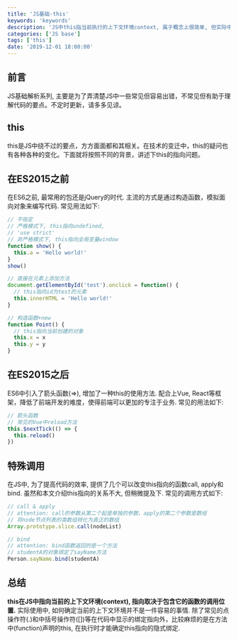 ```yaml
---
title: 'JS基础-this'
keywords: 'keywords'
description: 'JS中this指当前执行的上下文环境context, 属于概念上很简单, 但实际中极可能被绕晕的点. 在实际中, 由于很多函数是在执行时才赋予上下文环境context, 需要仔细分析，才不会迷惑.'
categories: ['JS base']
tags: ['this']
date: '2019-12-01 18:00:00'
---
```


## 前言
JS基础解析系列, 主要是为了弄清楚JS中一些常见但容易出错，不常见但有助于理解代码的要点。不定时更新，请多多见谅。

## this
this是JS中绕不过的要点，方方面面都和其相关。在技术的变迁中，this的疑问也有各种各种的变化。下面就将按照不同的背景，讲述下this的指向问题。

## 在ES2015之前
在ES6之前, 最常用的包还是jQuery的时代. 主流的方式是通过构造函数，模拟面向对象来编写代码.
常见用法如下:

```javascript
// 不指定
// 严格模式下, this指向undefined,
// 'use strict'
// 非严格模式下, this指向全局变量window
function show() {
  this.a = 'Hello world!'
}
show()

// 直接在元素上添加方法
document.getElementById('test').onclick = function() {
  // this指向id为test的元素
  this.innerHTML = 'Hello world!'
}

// 构造函数+new
function Point() {
  // this指向当前创建的对象
  this.x = x
  this.y = y
}
```

## 在ES2015之后
ES6中引入了箭头函数(=>), 增加了一种this的使用方法. 配合上Vue, React等框架，降低了前端开发的难度，使得前端可以更加的专注于业务.
常见的用法如下:

```javascript
// 箭头函数
// 常见的Vue中reload方法
this.$nextTick(() => {
  this.reload()
})
```

## 特殊调用
在JS中, 为了提高代码的效率, 提供了几个可以改变this指向的函数call, apply和bind. 虽然和本文介绍this指向的关系不大, 但稍微提及下.
常见的调用方式如下:
```javascript
// call & apply
// attention: call的参数从第二个起是单独的参数，apply的第二个参数是数组
// 将node节点列表的类数组转化为真正的数组
Array.prototype.slice.call(nodeList)

// bind
// attention: bind函数返回的是一个方法
// studentA的对象绑定了sayName方法
Person.sayName.bind(studentA)
```

## 总结
**this在JS中指向当前的上下文环境(context), 指向取决于包含它的函数的调用位置.**
实际使用中, 如何确定当前的上下文环境并不是一件容易的事情. 除了常见的点操作符(.)和中括号操作符([])等在代码中显示的绑定指向外，比较麻烦的是在方法中(function)声明的this, 在执行时才能确定this指向的隐式绑定.
